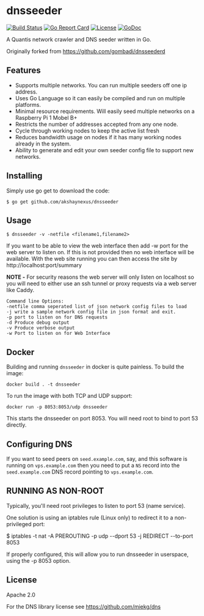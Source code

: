 dnsseeder
=========
[![Build Status](https://travis-ci.com/akshaynexus/dnsseeder.png?branch=master)](https://travis-ci.com/akshaynexus/dnsseeder)
[![Go Report Card](https://goreportcard.com/badge/github.com/akshaynexus/dnsseeder)](https://goreportcard.com/report/github.com/akshaynexus/dnsseeder)
[![License](https://img.shields.io/badge/License-Apache%202.0-blue.svg)](https://opensource.org/licenses/Apache-2.0)
[![GoDoc](https://img.shields.io/badge/godoc-reference-blue.svg)](http://godoc.org/github.com/gcash/dnsseeder)

A Quantis network crawler and DNS seeder written in Go.

Originally forked from https://github.com/gombadi/dnsseederd

## Features

* Supports multiple networks. You can run multiple seeders off one ip address.
* Uses Go Language so it can easily be compiled and run on multiple platforms.
* Minimal resource requirements. Will easily seed multiple networks on a Raspberry Pi 1 Mobel B+
* Restricts the number of addresses accepted from any one node.
* Cycle through working nodes to keep the active list fresh
* Reduces bandwidth usage on nodes if it has many working nodes already in the system.
* Ability to generate and edit your own seeder config file to support new networks.

## Installing

Simply use go get to download the code:

    $ go get github.com/akshaynexus/dnsseeder

## Usage

    $ dnsseeder -v -netfile <filename1,filename2>

If you want to be able to view the web interface then add -w port for the web server to listen on. If this is not provided then no web interface will be available. With the web site running you can then access the site by http://localhost:port/summary

**NOTE -** For security reasons the web server will only listen on localhost so you will need to either use an ssh tunnel or proxy requests via a web server like Caddy.

```
Command line Options:
-netfile comma seperated list of json network config files to load
-j write a sample network config file in json format and exit.
-p port to listen on for DNS requests
-d Produce debug output
-v Produce verbose output
-w Port to listen on for Web Interface
```

## Docker

Building and running `dnsseeder` in docker is quite painless. To build the image:

```
docker build . -t dnsseeder
```

To run the image with both TCP and UDP support:

```
docker run -p 8053:8053/udp dnsseeder
```

This starts the dnsseeder on port 8053. You will need root to bind to
port 53 directly.

## Configuring DNS

If you want to seed peers on `seed.example.com`, say, and this software is running on `vps.example.com` then you need to put a `NS` record into the `seed.example.com` DNS record pointing to `vps.example.com`.

## RUNNING AS NON-ROOT

Typically, you'll need root privileges to listen to port 53 (name service).

One solution is using an iptables rule (Linux only) to redirect it to
a non-privileged port:

$ iptables -t nat -A PREROUTING -p udp --dport 53 -j REDIRECT --to-port 8053

If properly configured, this will allow you to run dnsseeder in userspace, using the -p 8053 option.

## License
Apache 2.0

For the DNS library license see https://github.com/miekg/dns
